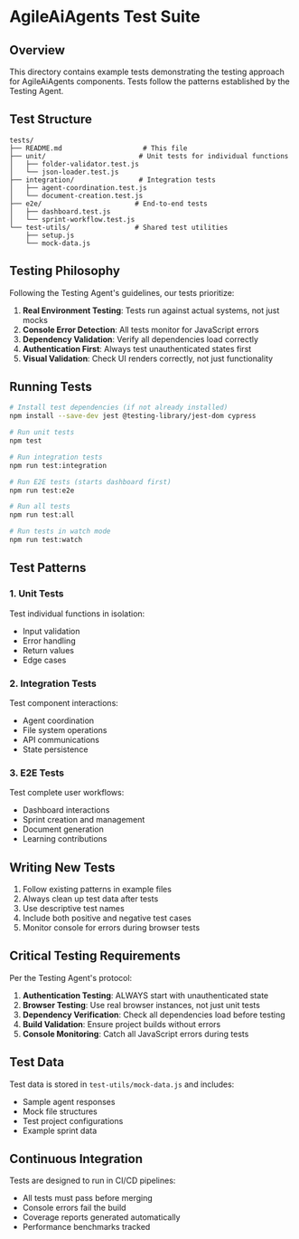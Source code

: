 # AgileAiAgents Test Suite

## Overview
This directory contains example tests demonstrating the testing approach for AgileAiAgents components. Tests follow the patterns established by the Testing Agent.

## Test Structure

```
tests/
├── README.md                    # This file
├── unit/                       # Unit tests for individual functions
│   ├── folder-validator.test.js
│   └── json-loader.test.js
├── integration/                # Integration tests
│   ├── agent-coordination.test.js
│   └── document-creation.test.js
├── e2e/                       # End-to-end tests
│   ├── dashboard.test.js
│   └── sprint-workflow.test.js
└── test-utils/                # Shared test utilities
    ├── setup.js
    └── mock-data.js
```

## Testing Philosophy

Following the Testing Agent's guidelines, our tests prioritize:

1. **Real Environment Testing**: Tests run against actual systems, not just mocks
2. **Console Error Detection**: All tests monitor for JavaScript errors
3. **Dependency Validation**: Verify all dependencies load correctly
4. **Authentication First**: Always test unauthenticated states first
5. **Visual Validation**: Check UI renders correctly, not just functionality

## Running Tests

```bash
# Install test dependencies (if not already installed)
npm install --save-dev jest @testing-library/jest-dom cypress

# Run unit tests
npm test

# Run integration tests
npm run test:integration

# Run E2E tests (starts dashboard first)
npm run test:e2e

# Run all tests
npm run test:all

# Run tests in watch mode
npm run test:watch
```

## Test Patterns

### 1. Unit Tests
Test individual functions in isolation:
- Input validation
- Error handling
- Return values
- Edge cases

### 2. Integration Tests
Test component interactions:
- Agent coordination
- File system operations
- API communications
- State persistence

### 3. E2E Tests
Test complete user workflows:
- Dashboard interactions
- Sprint creation and management
- Document generation
- Learning contributions

## Writing New Tests

1. Follow existing patterns in example files
2. Always clean up test data after tests
3. Use descriptive test names
4. Include both positive and negative test cases
5. Monitor console for errors during browser tests

## Critical Testing Requirements

Per the Testing Agent's protocol:

1. **Authentication Testing**: ALWAYS start with unauthenticated state
2. **Browser Testing**: Use real browser instances, not just unit tests
3. **Dependency Verification**: Check all dependencies load before testing
4. **Build Validation**: Ensure project builds without errors
5. **Console Monitoring**: Catch all JavaScript errors during tests

## Test Data

Test data is stored in `test-utils/mock-data.js` and includes:
- Sample agent responses
- Mock file structures
- Test project configurations
- Example sprint data

## Continuous Integration

Tests are designed to run in CI/CD pipelines:
- All tests must pass before merging
- Console errors fail the build
- Coverage reports generated automatically
- Performance benchmarks tracked